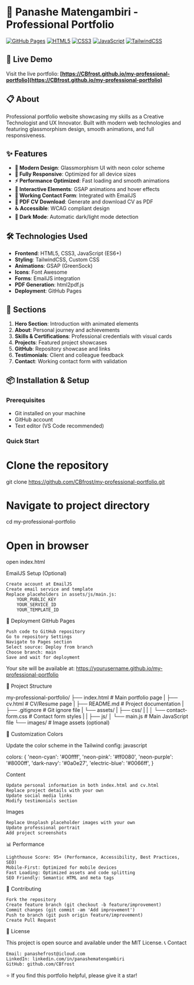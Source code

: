 # 🌟 Panashe Matengambiri - Professional Portfolio

[![GitHub Pages](https://img.shields.io/badge/GitHub%20Pages-Live-brightgreen)](https://CBfrost.github.io/my-professional-portfolio)
[![HTML5](https://img.shields.io/badge/HTML5-E34F26?style=flat&logo=html5&logoColor=white)](https://developer.mozilla.org/en-US/docs/Web/HTML)
[![CSS3](https://img.shields.io/badge/CSS3-1572B6?style=flat&logo=css3&logoColor=white)](https://developer.mozilla.org/en-US/docs/Web/CSS)
[![JavaScript](https://img.shields.io/badge/JavaScript-F7DF1E?style=flat&logo=javascript&logoColor=black)](https://developer.mozilla.org/en-US/docs/Web/JavaScript)
[![TailwindCSS](https://img.shields.io/badge/Tailwind%20CSS-38B2AC?style=flat&logo=tailwind-css&logoColor=white)](https://tailwindcss.com/)

## 🚀 Live Demo

Visit the live portfolio: **[https://CBfrost.github.io/my-professional-portfolio](https://CBfrost.github.io/my-professional-portfolio)**

## 📋 About

Professional portfolio website showcasing my skills as a Creative Technologist and UX Innovator. Built with modern web technologies and featuring glassmorphism design, smooth animations, and full responsiveness.

## ✨ Features

- **🎨 Modern Design**: Glassmorphism UI with neon color scheme
- **📱 Fully Responsive**: Optimized for all device sizes
- **⚡ Performance Optimized**: Fast loading and smooth animations
- **🎯 Interactive Elements**: GSAP animations and hover effects
- **📝 Working Contact Form**: Integrated with EmailJS
- **📄 PDF CV Download**: Generate and download CV as PDF
- **♿ Accessible**: WCAG compliant design
- **🌙 Dark Mode**: Automatic dark/light mode detection

## 🛠️ Technologies Used

- **Frontend**: HTML5, CSS3, JavaScript (ES6+)
- **Styling**: TailwindCSS, Custom CSS
- **Animations**: GSAP (GreenSock)
- **Icons**: Font Awesome
- **Forms**: EmailJS integration
- **PDF Generation**: html2pdf.js
- **Deployment**: GitHub Pages

## 🎯 Sections

1. **Hero Section**: Introduction with animated elements
2. **About**: Personal journey and achievements
3. **Skills & Certifications**: Professional credentials with visual cards
4. **Projects**: Featured project showcases
5. **GitHub**: Repository showcase and links
6. **Testimonials**: Client and colleague feedback
7. **Contact**: Working contact form with validation

## 📦 Installation & Setup

### Prerequisites
- Git installed on your machine
- GitHub account
- Text editor (VS Code recommended)

### Quick Start

# Clone the repository
git clone https://github.com/CBfrost/my-professional-portfolio.git

# Navigate to project directory
cd my-professional-portfolio

# Open in browser
open index.html


EmailJS Setup (Optional)

    Create account at EmailJS
    Create email service and template
    Replace placeholders in assets/js/main.js:
        YOUR_PUBLIC_KEY
        YOUR_SERVICE_ID
        YOUR_TEMPLATE_ID

🚀 Deployment
GitHub Pages

    Push code to GitHub repository
    Go to repository Settings
    Navigate to Pages section
    Select source: Deploy from branch
    Choose branch: main
    Save and wait for deployment

Your site will be available at: https://yourusername.github.io/my-professional-portfolio

📁 Project Structure

my-professional-portfolio/
├── index.html              # Main portfolio page
|
├── cv.html                 # CV/Resume page
|
├── README.md               # Project documentation
|
├── .gitignore             # Git ignore file
|
└── assets/
    |
    ├── css/
    |   |
    │   └── contact-form.css # Contact form styles 
    |   |
    ├── js/
    │   └── main.js         # Main JavaScript file
    └── images/             # Image assets (optional)

🎨 Customization
Colors

Update the color scheme in the Tailwind config:
javascript

colors: {
    'neon-cyan': '#00ffff',
    'neon-pink': '#ff0080',
    'neon-purple': '#8000ff',
    'dark-navy': '#0a0e27',
    'electric-blue': '#0066ff',
}

Content

    Update personal information in both index.html and cv.html
    Replace project details with your own
    Update social media links
    Modify testimonials section

Images

    Replace Unsplash placeholder images with your own
    Update professional portrait
    Add project screenshots

📊 Performance

    Lighthouse Score: 95+ (Performance, Accessibility, Best Practices, SEO)
    Mobile-First: Optimized for mobile devices
    Fast Loading: Optimized assets and code splitting
    SEO Friendly: Semantic HTML and meta tags

🤝 Contributing

    Fork the repository
    Create feature branch (git checkout -b feature/improvement)
    Commit changes (git commit -am 'Add improvement')
    Push to branch (git push origin feature/improvement)
    Create Pull Request

📄 License

This project is open source and available under the MIT License.
📞 Contact

    Email: panashefrost@icloud.com
    LinkedIn: linkedin.com/in/panashematengambiri
    GitHub: github.com/CBfrost

⭐ If you find this portfolio helpful, please give it a star!
